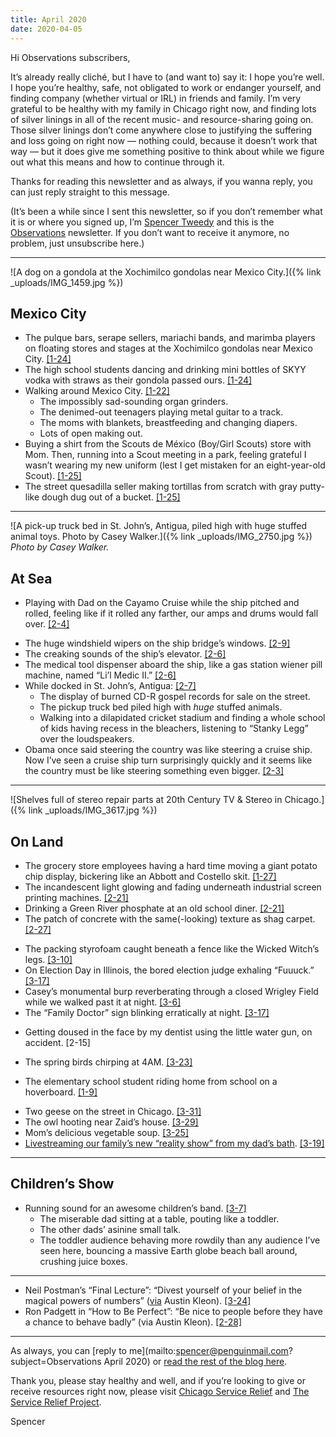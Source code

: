 ```yaml
---
title: April 2020
date: 2020-04-05
---
```


Hi Observations subscribers,

It’s already really cliché, but I have to (and want to) say it: I hope you’re well. I hope you’re healthy, safe, not obligated to work or endanger yourself, and finding company (whether virtual or IRL) in friends and family. I’m very grateful to be healthy with my family in Chicago right now, and finding lots of silver linings in all of the recent music- and resource-sharing going on. Those silver linings don’t come anywhere close to justifying the suffering and loss going on right now — nothing could, because it doesn’t work that way — but it does give me something positive to think about while we figure out what this means and how to continue through it.

Thanks for reading this newsletter and as always, if you wanna reply, you can just reply straight to this message.

(It’s been a while since I sent this newsletter, so if you don’t remember what it is or where you signed up, I’m [Spencer Tweedy](https://spencertweedy.com/) and this is the [Observations](https://spencertweedy.com/observations) newsletter. If you don’t want to receive it anymore, no problem, just <unsubscribe>unsubscribe here</unsubscribe>.)

***

![A dog on a gondola at the Xochimilco gondolas near Mexico City.]({% link _uploads/IMG_1459.jpg %})
## Mexico City
* The pulque bars, serape sellers, mariachi bands, and marimba players on floating stores and stages at the Xochimilco gondolas near Mexico City. <a href="{% link _observations/20200124.md %}" class="date-code">[1-24]</a>
* The high school students dancing and drinking mini bottles of SKYY vodka with straws as their gondola passed ours. <a href="{% link _observations/20200124.md %}" class="date-code">[1-24]</a>
* Walking around Mexico City. <a href="{% link _observations/20200122.md %}" class="date-code">[1-22]</a>
	* The impossibly sad-sounding organ grinders.
	* The denimed-out teenagers playing metal guitar to a track.
	* The moms with blankets, breastfeeding and changing diapers.
	* Lots of open making out.
* Buying a shirt from the Scouts de México (Boy/Girl Scouts) store with Mom. Then, running into a Scout meeting in a park, feeling grateful I wasn’t wearing my new uniform (lest I get mistaken for an eight-year-old Scout). <a href="{% link _observations/20200125.md %}" class="date-code">[1-25]</a>
* The street quesadilla seller making tortillas from scratch with gray putty-like dough dug out of a bucket. <a href="{% link _observations/20200125.md %}" class="date-code">[1-25]</a>

***

![A pick-up truck bed in St. John’s, Antigua, piled high with huge stuffed animal toys. Photo by Casey Walker.]({% link _uploads/IMG_2750.jpg %})
*Photo by Casey Walker.*
## At Sea
- Playing with Dad on the Cayamo Cruise while the ship pitched and rolled, feeling like if it rolled any farther, our amps and drums would fall over. <a href="{% link _observations/20200204.md %}" class="date-code">[2-4]</a>
* The huge windshield wipers on the ship bridge’s windows. <a href="{% link _observations/20200209.md %}" class="date-code">[2-9]</a>
* The creaking sounds of the ship’s elevator. <a href="{% link _observations/20200206.md %}" class="date-code">[2-6]</a>
* The medical tool dispenser aboard the ship, like a gas station wiener pill machine, named “Li’l Medic II.” <a href="{% link _observations/20200206.md %}" class="date-code">[2-6]</a>
* While docked in St. John’s, Antigua: <a href="{% link _observations/20200207.md %}" class="date-code">[2-7]</a>
	* The display of burned CD-R gospel records for sale on the street.
	* The pickup truck bed piled high with *huge* stuffed animals.
	* Walking into a dilapidated cricket stadium and finding a whole school of kids having recess in the bleachers, listening to “Stanky Legg” over the loudspeakers.
* Obama once said steering the country was like steering a cruise ship. Now I’ve seen a cruise ship turn surprisingly quickly and it seems like the country must be like steering something even bigger. <a href="{% link _observations/20200203.md %}" class="date-code">[2-3]</a>

***

![Shelves full of stereo repair parts at 20th Century TV & Stereo in Chicago.]({% link _uploads/IMG_3617.jpg %})
## On Land
* The grocery store employees having a hard time moving a giant potato chip display, bickering like an Abbott and Costello skit. <a href="{% link _observations/20200127.md %}" class="date-code">[1-27]</a>
* The incandescent light glowing and fading underneath industrial screen printing machines. <a href="{% link _observations/20200221.md %}" class="date-code">[2-21]</a>
* Drinking a Green River phosphate at an old school diner. <a href="{% link _observations/20200221.md %}" class="date-code">[2-21]</a>
* The patch of concrete with the same(-looking) texture as shag carpet. <a href="{% link _observations/20200227.md %}" class="date-code">[2-27]</a>
- The packing styrofoam caught beneath a fence like the Wicked Witch’s legs. <a href="{% link _observations/20200310.md %}" class="date-code">[3-10]</a>
- On Election Day in Illinois, the bored election judge exhaling “Fuuuck.” <a href="{% link _observations/20200317.md %}" class="date-code">[3-17]</a>
- Casey’s monumental burp reverberating through a closed Wrigley Field while we walked past it at night. <a href="{% link _observations/20200306.md %}" class="date-code">[3-6]</a>
- The “Family Doctor” sign blinking erratically at night. <a href="{% link _observations/20200317.md %}" class="date-code">[3-17]</a>
* Getting doused in the face by my dentist using the little water gun, on accident. [2-15]
- The spring birds chirping at 4AM. <a href="{% link _observations/20200323.md %}" class="date-code">[3-23]</a>
* The elementary school student riding home from school on a hoverboard. <a href="{% link _observations/20200109.md %}" class="date-code">[1-9]</a>
- Two geese on the street in Chicago. <a href="{% link _observations/20200331.md %}" class="date-code">[3-31]</a>
- The owl hooting near Zaid’s house. <a href="{% link _observations/20200329.md %}" class="date-code">[3-29]</a>
- Mom’s delicious vegetable soup. <a href="{% link _observations/20200325.md %}" class="date-code">[3-25]</a>
- [Livestreaming our family’s new “reality show” from my dad’s bath](https://www.instagram.com/stuffinourhouse/). <a href="{% link _observations/20200319.md %}" class="date-code">[3-19]</a>

***

## Children’s Show
- Running sound for an awesome children’s band. <a href="{% link _observations/20200307.md %}" class="date-code">[3-7]</a>
	* The miserable dad sitting at a table, pouting like a toddler.
	* The other dads’ asinine small talk.
	* The toddler audience behaving more rowdily than any audience I’ve seen here, bouncing a massive Earth globe beach ball around, crushing juice boxes.

***

* Neil Postman’s “Final Lecture”: “Divest yourself of your belief in the magical powers of numbers” ([via](https://austinkleon.com/newsletter/) Austin Kleon). <a href="{% link _observations/20200324.md %}" class="date-code">[3-24]</a>
* Ron Padgett in “How to Be Perfect”: “Be nice to people before they have a chance to behave badly” (via Austin Kleon). <a href="{% link _observations/20200228.md %}" class="date-code">[2-28]</a>

***

As always, you can [reply to me](mailto:spencer@penguinmail.com?subject=Observations April 2020) or [read the rest of the blog here](https://spencertweedy.com/observations).

Thank you, please stay healthy and well, and if you’re looking to give or receive resources right now, please visit [Chicago Service Relief](https://chicagoservicerelief.com/) and [The Service Relief Project](https://www.servicerelief.us/).

Spencer
